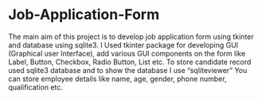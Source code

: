 # Job-Application-Form
The main aim of this project is to develop job application form using tkinter and database using sqlite3. 
I Used tkinter package for developing GUI (Graphical user Interface), add various GUI components on the form like Label, Button, Checkbox, Radio Button, List etc. 
To store candidate record used sqlite3 database and to show the database I use “sqliteviewer”
You can store employee details like name, age, gender, phone number, qualification etc.
